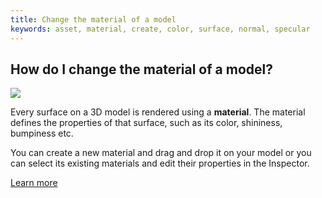 ```yaml
---
title: Change the material of a model
keywords: asset, material, create, color, surface, normal, specular
---
```


## How do I change the material of a model?

<img src="https://playcanvas.com/static-assets/instructions/change_material.gif"/>

Every surface on a 3D model is rendered using a **material**. The material defines the properties of that surface, such as its color, shininess, bumpiness etc.

You can create a new material and drag and drop it on your model or you can select its existing materials and edit their properties in the Inspector.

[Learn more](https://developer.playcanvas.com/en/user-manual/assets/materials/)
